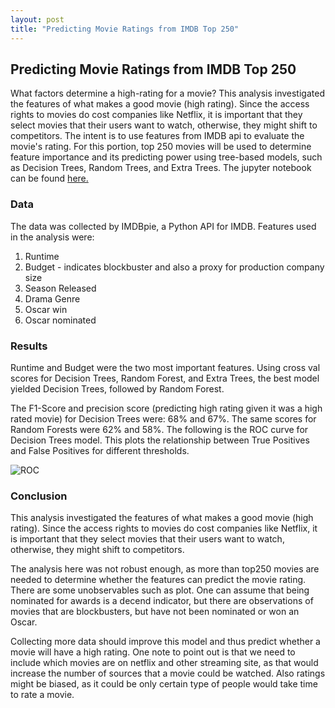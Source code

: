 ```yaml
---
layout: post
title: "Predicting Movie Ratings from IMDB Top 250"
---
```


## Predicting Movie Ratings from IMDB Top 250

What factors determine a high-rating for a movie? This analysis investigated the features of what makes a good movie (high rating). Since the access rights to movies do cost companies like Netflix, it is important that they select movies that their users want to watch, otherwise, they might shift to competitors.
The intent is to use features from IMDB api to evaluate the movie's rating. For this portion, top 250 movies will be used to determine feature importance and its predicting power using tree-based models, such as Decision Trees, Random Trees, and Extra Trees. The jupyter notebook can be found [here.](https://github.com/adalal80/GA-DSI/blob/master/projects/projects-weekly/project-06/Project%206%20-%20IMDB.ipynb)

### Data

The data was collected by IMDBpie, a Python API for IMDB. Features used in the analysis were:
1) Runtime
2) Budget - indicates blockbuster and also a proxy for production company size
3) Season Released
4) Drama Genre
5) Oscar win
6) Oscar nominated


### Results

Runtime and Budget were the two most important features. Using cross val scores for Decision Trees, Random Forest, and Extra Trees, the best model yielded Decision Trees, followed by Random Forest.

The F1-Score and precision score (predicting high rating given it was a high rated movie) for Decision Trees were: 68% and 67%. The same scores for Random Forests were 62% and 58%. The following is the ROC curve for Decision Trees model. This plots the relationship between True Positives and False Positives for different thresholds.

![ROC](https://github.com/adalal80/adalal80.github.io/blob/master/images/Project6_ROC_DT.png?raw=true)


### Conclusion

This analysis investigated the features of what makes a good movie (high rating). Since the access rights to movies do cost companies like Netflix, it is important that they select movies that their users want to watch, otherwise, they might shift to competitors.

The analysis here was not robust enough, as more than top250 movies are needed to determine whether the features can predict the movie rating. There are some unobservables such as plot. One can assume that being nominated for awards is a decend indicator, but there are observations of movies that are blockbusters, but have not been nominated or won an Oscar.

Collecting more data should improve this model and thus predict whether a movie will have a high rating. One note to point out is that we need to include which movies are on netflix and other streaming site, as that would increase the number of sources that a movie could be watched. Also ratings might be biased, as it could be only certain type of people would take time to rate a movie.